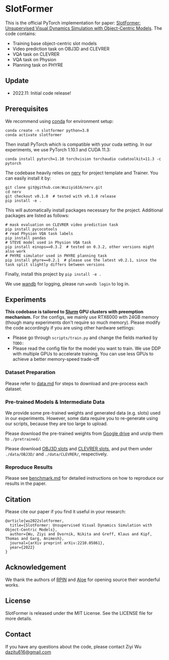 # SlotFormer

This is the official PyTorch implementation for paper: [SlotFormer: Unsupervised Visual Dynamics Simulation with Object-Centric Models](https://arxiv.org/abs/2210.05861).
The code contains:

-   Training base object-centric slot models
-   Video prediction task on OBJ3D and CLEVRER
-   VQA task on CLEVRER
-   VQA task on Physion
-   Planning task on PHYRE

## Update

-   2022.11: Initial code release!

## Prerequisites

We recommend using [conda](https://docs.conda.io/projects/conda/en/latest/user-guide/install/index.html) for environment setup:

```
conda create -n slotformer python=3.8
conda activate slotformer
```

Then install PyTorch which is compatible with your cuda setting.
In our experiments, we use PyTorch 1.10.1 and CUDA 11.3:

```
conda install pytorch=1.10 torchvision torchaudio cudatoolkit=11.3 -c pytorch
```

The codebase heavily relies on [nerv](https://github.com/Wuziyi616/nerv) for project template and Trainer.
You can easily install it by:

```
git clone git@github.com:Wuziyi616/nerv.git
cd nerv
git checkout v0.1.0  # tested with v0.1.0 release
pip install -e .
```

This will automatically install packages necessary for the project.
Additional packages are listed as follows:

```
# mask evaluation on CLEVRER video prediction task
pip install pycocotools
# read Physion VQA task labels
pip install pandas
# STEVE model used in Physion VQA task
pip install einops==0.3.2  # tested on 0.3.2, other versions might also work
# PHYRE simulator used in PHYRE planning task
pip install phyre==0.2.1  # please use the latest v0.2.1, since the task split slightly differs between versions
```

Finally, install this project by `pip install -e .`

We use [wandb](https://wandb.ai/) for logging, please run `wandb login` to log in.

## Experiments

**This codebase is tailored to [Slurm](https://slurm.schedmd.com/documentation.html) GPU clusters with preemption mechanism.**
For the configs, we mainly use RTX6000 with 24GB memory (though many experiments don't require so much memory).
Please modify the code accordingly if you are using other hardware settings:

-   Please go through `scripts/train.py` and change the fields marked by `TODO:`
-   Please read the config file for the model you want to train.
    We use DDP with multiple GPUs to accelerate training.
    You can use less GPUs to achieve a better memory-speed trade-off

### Dataset Preparation

Please refer to [data.md](docs/data.md) for steps to download and pre-process each dataset.

### Pre-trained Models & Intermediate Data

We provide some pre-trained weights and generated data (e.g. slots) used in our experiments.
However, some data require you to re-generate using our scripts, because they are too large to upload.

Please download the pre-trained weights from [Google drive]() and unzip them to `./pretrained/`.

Please download [OBJ3D slots]() and [CLEVRER slots](), and put them under `./data/OBJ3D/` and `./data/CLEVRER/`, respectively.

### Reproduce Results

Please see [benchmark.md](docs/benchmark.md) for detailed instructions on how to reproduce our results in the paper.

## Citation

Please cite our paper if you find it useful in your research:

```
@article{wu2022slotformer,
  title={SlotFormer: Unsupervised Visual Dynamics Simulation with Object-Centric Models},
  author={Wu, Ziyi and Dvornik, Nikita and Greff, Klaus and Kipf, Thomas and Garg, Animesh},
  journal={arXiv preprint arXiv:2210.05861},
  year={2022}
}
```

## Acknowledgement

We thank the authors of [RPIN](https://github.com/HaozhiQi/RPIN) and [Aloe](https://github.com/deepmind/deepmind-research/tree/master/object_attention_for_reasoning) for opening source their wonderful works.

## License

SlotFormer is released under the MIT License. See the LICENSE file for more details.

## Contact

If you have any questions about the code, please contact Ziyi Wu dazitu616@gmail.com
